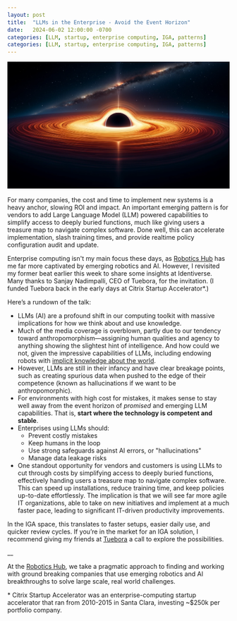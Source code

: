```yaml
---
layout: post
title:  "LLMs in the Enterprise - Avoid the Event Horizon"
date:   2024-06-02 12:00:00 -0700
categories: [LLM, startup, enterprise computing, IGA, patterns]
categories: [LLM, startup, enterprise computing, IGA, patterns]
---
```


![Image of a black hole showing event horizon](/assets/event_horizon_image_dall-e.webp)

For many companies, the cost and time to implement new systems is  a heavy anchor, slowing ROI and impact. An important emerging pattern is for vendors to add Large Language Model (LLM) powered capabilities to simplify access to deeply buried functions, much like giving users a treasure map to navigate complex software. Done well, this can accelerate implementation, slash training times, and provide realtime policy configuration audit and update.
 
Enterprise computing isn't my main focus these days, as [Robotics Hub](https://theroboticshub.com]) has me far more captivated by emerging robotics and AI. However, I revisited my former beat earlier this week to share some insights at Identiverse. Many thanks to Sanjay Nadimpalli, CEO of Tuebora, for the invitation. (I funded Tuebora back in the early days at Citrix Startup Accelerator*.)
 
Here’s a rundown of the talk:
- LLMs (AI) are a profound shift in our computing toolkit with massive implications for how we think about and use knowledge.
- Much of the media coverage is overblown, partly due to our tendency toward anthropomorphism—assigning human qualities and agency to anything showing the slightest hint of intelligence. And how could we not, given the impressive capabilities of LLMs, including endowing robots with [implicit knowledge about the world](https://www.youtube.com/watch?v=CnkM0AecxYA).
- However, LLMs are still in their infancy and have clear breakage points, such as creating spurious data when pushed to the edge of their competence (known as hallucinations if we want to be anthropomorphic).
- For environments with high cost for mistakes, it makes sense to stay well away from the event horizon of _promised_ and emerging LLM capabilities. That is, **start where the technology is competent and stable**.
- Enterprises using LLMs should:
   - Prevent costly mistakes
   - Keep humans in the loop
   - Use strong safeguards against AI errors, or "hallucinations"
   - Manage data leakage risks
- One standout opportunity for vendors and customers is using LLMs to cut through costs by simplifying access to deeply buried functions, effectively handing users a treasure map to navigate complex software. This can speed up installations, reduce training time, and keep policies up-to-date effortlessly.
The implication is that we will see far more agile IT organizations, able to take on new initiatives and implement at a much faster pace, leading to significant IT-driven productivity improvements.
 
In the IGA space, this translates to faster setups, easier daily use, and quicker review cycles. If you’re in the market for an IGA solution, I recommend giving my friends at [Tuebora](https://tuebora.com) a call to explore the possibilities.

__

At the [Robotics Hub](https://theroboticshub.com), we take a pragmatic approach to finding and working with ground breaking companies that use emerging robotics and AI breakthroughs to solve large scale, real world challenges.

\* Citrix Startup Accelerator was an enterprise-computing startup accelerator that ran from 2010-2015 in Santa Clara, investing ~$250k per portfolio company.